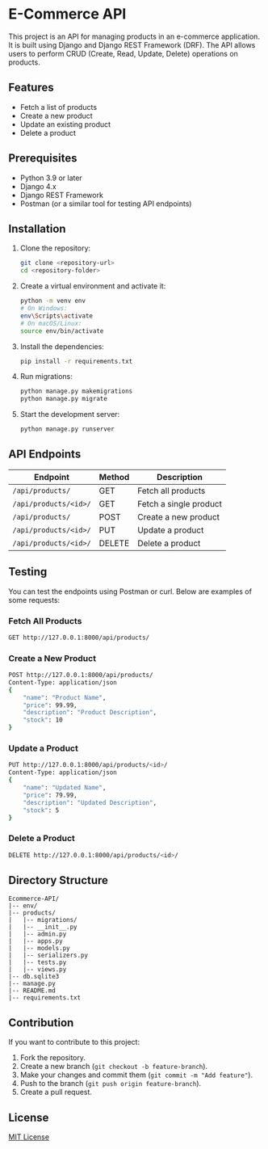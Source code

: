 # E-Commerce API

This project is an API for managing products in an e-commerce application. It is built using Django and Django REST Framework (DRF). The API allows users to perform CRUD (Create, Read, Update, Delete) operations on products.

## Features

- Fetch a list of products
- Create a new product
- Update an existing product
- Delete a product

## Prerequisites

- Python 3.9 or later
- Django 4.x
- Django REST Framework
- Postman (or a similar tool for testing API endpoints)

## Installation

1. Clone the repository:
   ```bash
   git clone <repository-url>
   cd <repository-folder>
   ```

2. Create a virtual environment and activate it:
   ```bash
   python -m venv env
   # On Windows:
   env\Scripts\activate
   # On macOS/Linux:
   source env/bin/activate
   ```

3. Install the dependencies:
   ```bash
   pip install -r requirements.txt
   ```

4. Run migrations:
   ```bash
   python manage.py makemigrations
   python manage.py migrate
   ```

5. Start the development server:
   ```bash
   python manage.py runserver
   ```

## API Endpoints

| Endpoint                | Method | Description              |
|-------------------------|--------|--------------------------|
| `/api/products/`        | GET    | Fetch all products       |
| `/api/products/<id>/`   | GET    | Fetch a single product   |
| `/api/products/`        | POST   | Create a new product     |
| `/api/products/<id>/`   | PUT    | Update a product         |
| `/api/products/<id>/`   | DELETE | Delete a product         |

## Testing

You can test the endpoints using Postman or curl. Below are examples of some requests:

### Fetch All Products
```bash
GET http://127.0.0.1:8000/api/products/
```

### Create a New Product
```bash
POST http://127.0.0.1:8000/api/products/
Content-Type: application/json
{
    "name": "Product Name",
    "price": 99.99,
    "description": "Product Description",
    "stock": 10
}
```

### Update a Product
```bash
PUT http://127.0.0.1:8000/api/products/<id>/
Content-Type: application/json
{
    "name": "Updated Name",
    "price": 79.99,
    "description": "Updated Description",
    "stock": 5
}
```

### Delete a Product
```bash
DELETE http://127.0.0.1:8000/api/products/<id>/
```

## Directory Structure

```
Ecommerce-API/
|-- env/
|-- products/
|   |-- migrations/
|   |-- __init__.py
|   |-- admin.py
|   |-- apps.py
|   |-- models.py
|   |-- serializers.py
|   |-- tests.py
|   |-- views.py
|-- db.sqlite3
|-- manage.py
|-- README.md
|-- requirements.txt
```

## Contribution

If you want to contribute to this project:
1. Fork the repository.
2. Create a new branch (`git checkout -b feature-branch`).
3. Make your changes and commit them (`git commit -m "Add feature"`).
4. Push to the branch (`git push origin feature-branch`).
5. Create a pull request.

## License

[MIT License](LICENSE)
